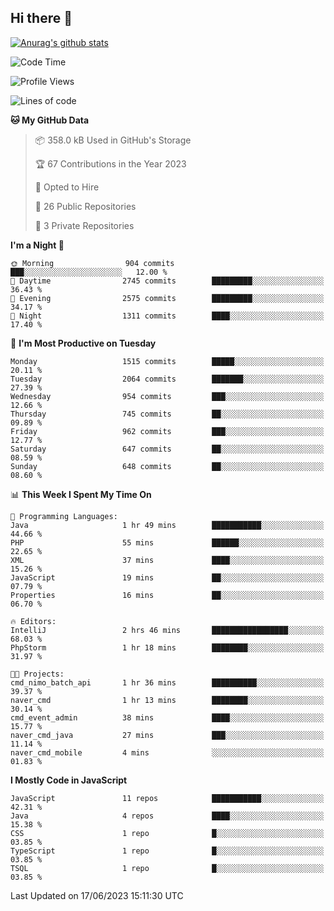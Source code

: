 ## Hi there 👋

[![Anurag's github stats](https://github-readme-stats.vercel.app/api?username=Songwonseok)](https://github.com/anuraghazra/github-readme-stats)



<!--START_SECTION:waka-->
![Code Time](http://img.shields.io/badge/Code%20Time-2%2C273%20hrs%208%20mins-blue)

![Profile Views](http://img.shields.io/badge/Profile%20Views-0-blue)

![Lines of code](https://img.shields.io/badge/From%20Hello%20World%20I%27ve%20Written-35.0%20million%20lines%20of%20code-blue)

**🐱 My GitHub Data** 

> 📦 358.0 kB Used in GitHub's Storage 
 > 
> 🏆 67 Contributions in the Year 2023
 > 
> 💼 Opted to Hire
 > 
> 📜 26 Public Repositories 
 > 
> 🔑 3 Private Repositories 
 > 
**I'm a Night 🦉** 

```text
🌞 Morning                904 commits         ███░░░░░░░░░░░░░░░░░░░░░░   12.00 % 
🌆 Daytime                2745 commits        █████████░░░░░░░░░░░░░░░░   36.43 % 
🌃 Evening                2575 commits        █████████░░░░░░░░░░░░░░░░   34.17 % 
🌙 Night                  1311 commits        ████░░░░░░░░░░░░░░░░░░░░░   17.40 % 
```
📅 **I'm Most Productive on Tuesday** 

```text
Monday                   1515 commits        █████░░░░░░░░░░░░░░░░░░░░   20.11 % 
Tuesday                  2064 commits        ███████░░░░░░░░░░░░░░░░░░   27.39 % 
Wednesday                954 commits         ███░░░░░░░░░░░░░░░░░░░░░░   12.66 % 
Thursday                 745 commits         ██░░░░░░░░░░░░░░░░░░░░░░░   09.89 % 
Friday                   962 commits         ███░░░░░░░░░░░░░░░░░░░░░░   12.77 % 
Saturday                 647 commits         ██░░░░░░░░░░░░░░░░░░░░░░░   08.59 % 
Sunday                   648 commits         ██░░░░░░░░░░░░░░░░░░░░░░░   08.60 % 
```


📊 **This Week I Spent My Time On** 

```text
💬 Programming Languages: 
Java                     1 hr 49 mins        ███████████░░░░░░░░░░░░░░   44.66 % 
PHP                      55 mins             ██████░░░░░░░░░░░░░░░░░░░   22.65 % 
XML                      37 mins             ████░░░░░░░░░░░░░░░░░░░░░   15.26 % 
JavaScript               19 mins             ██░░░░░░░░░░░░░░░░░░░░░░░   07.79 % 
Properties               16 mins             ██░░░░░░░░░░░░░░░░░░░░░░░   06.70 % 

🔥 Editors: 
IntelliJ                 2 hrs 46 mins       █████████████████░░░░░░░░   68.03 % 
PhpStorm                 1 hr 18 mins        ████████░░░░░░░░░░░░░░░░░   31.97 % 

🐱‍💻 Projects: 
cmd_nimo_batch_api       1 hr 36 mins        ██████████░░░░░░░░░░░░░░░   39.37 % 
naver_cmd                1 hr 13 mins        ████████░░░░░░░░░░░░░░░░░   30.14 % 
cmd_event_admin          38 mins             ████░░░░░░░░░░░░░░░░░░░░░   15.77 % 
naver_cmd_java           27 mins             ███░░░░░░░░░░░░░░░░░░░░░░   11.14 % 
naver_cmd_mobile         4 mins              ░░░░░░░░░░░░░░░░░░░░░░░░░   01.83 % 
```

**I Mostly Code in JavaScript** 

```text
JavaScript               11 repos            ███████████░░░░░░░░░░░░░░   42.31 % 
Java                     4 repos             ████░░░░░░░░░░░░░░░░░░░░░   15.38 % 
CSS                      1 repo              █░░░░░░░░░░░░░░░░░░░░░░░░   03.85 % 
TypeScript               1 repo              █░░░░░░░░░░░░░░░░░░░░░░░░   03.85 % 
TSQL                     1 repo              █░░░░░░░░░░░░░░░░░░░░░░░░   03.85 % 
```




 Last Updated on 17/06/2023 15:11:30 UTC
<!--END_SECTION:waka-->
